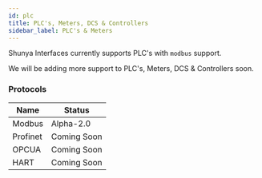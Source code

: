 ```yaml
---
id: plc
title: PLC's, Meters, DCS & Controllers 
sidebar_label: PLC's & Meters
---
```


Shunya Interfaces currently supports PLC's with `modbus` support. 

We will be adding more support to PLC's, Meters, DCS & Controllers soon.

### Protocols 

| **Name**      | **Status**  |
|---------------|-------------|
| Modbus        | Alpha-2.0   |
| Profinet      | Coming Soon |
| OPCUA         | Coming Soon |
| HART          | Coming Soon |